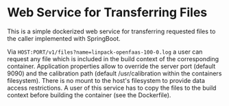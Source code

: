 # Web Service for Transferring Files

This is a simple dockerized web service for transferring requested files to the caller implemented with SpringBoot.

Via `HOST:PORT/v1/files?name=linpack-openfaas-100-0.log` a user can request any file which is included in the build context of the corresponding container.
Application properties allow to override the server port (default 9090) and the calibration path (default /usr/calibration within the containers filesystem).
There is no mount to the host's filesystem to provide data access restrictions. 
A user of this service has to copy the files to the build context before building the container (see the Dockerfile).
